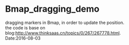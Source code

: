 # Bmap_dragging_demo
dragging markers in Bmap, in order to update the position.
<br/>
the code is base on blog:http://www.thinksaas.cn/topics/0/267/267778.html.
<br/>
Date:2016-08-03
